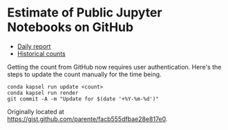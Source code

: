 # Estimate of Public Jupyter Notebooks on GitHub

* [Daily report](estimate.ipynb)
* [Historical counts](ipynb_counts.csv)

Getting the count from GitHub now requires user authentication. Here's the steps to update the count manually for the time being.

```
conda kapsel run update <count>
conda kapsel run render
git commit -A -m "Update for $(date '+%Y-%m-%d')"
```

Originally located at https://gist.github.com/parente/facb555dfbae28e817e0.
